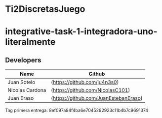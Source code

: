 # Ti2DiscretasJuego

# integrative-task-1-integradora-uno-literalmente


## Developers

| Name | Github |
| --- | --- |
| Juan Sotelo  | (https://github.com/ju4n3s0) |
| Nicolas Cardona | (https://github.com/NicolasC101) |
| Juan Eraso | (https://github.com/JuanEstebanEraso) |


Tag primera entrega: 8ef097a94f4ba6e7045292923c11b4b7c9691374
